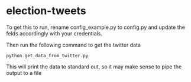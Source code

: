 # election-tweets

To get this to run, rename config_example.py to config.py and update the felds accordingly with your credentials.

Then run the following command to get the twitter data

```
python get_data_from_twitter.py
```

This will print the data to standard out, so it may make sense to pipe the output to a file